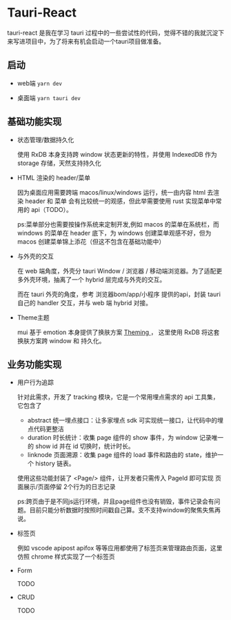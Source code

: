 # Tauri-React

tauri-react 是我在学习 tauri
过程中的一些尝试性的代码，觉得不错的我就沉淀下来写进项目中，为了将来有机会启动一个tauri项目做准备。

## 启动

- web端
```yarn dev```

- 桌面端
```yarn tauri dev```


## 基础功能实现

<ul>
          <li>
            <div>状态管理/数据持久化</div>
            <p>
              使用 RxDB 本身支持跨 window 状态更新的特性，并使用 IndexedDB 作为
              storage 存储，天然支持持久化
            </p>
          </li>
          <li>
            <div>HTML 渲染的 header/菜单</div>
            <p>
              因为桌面应用需要跨端 macos/linux/windows 运行，统一由内容 html
              去渲染 header 和 菜单 会有比较统一的观感，但此举需要使用 rust
              实现菜单中常用的 api（TODO）。
            </p>
            <p>
              ps:菜单部分也需要按操作系统来定制开发,例如 macos
              的菜单在系统栏，而 windows 的菜单在 header 底下，为 windows
              创建菜单观感不好，但为 macos
              创建菜单锦上添花（但这不包含在基础功能中）
            </p>
          </li>
          <li>
            <div>与外壳的交互</div>
            <p>
              在 web 端角度，外壳分 tauri Window / 浏览器 /
              移动端浏览器。为了适配更多外壳环境，抽离了一个 hybrid
              层完成与外壳的交互。
            </p>
            <p>
              而在 tauri 外壳的角度，参考 浏览器bom/app/小程序 提供的api，封装
              tauri 自己的 handler 交互，并与 web 端 hybrid 对接。
            </p>
          </li>
          <li>
            <div>Theme主题</div>
            <p>
              mui 基于 emotion 本身提供了换肤方案
              <a
                href="https://mui.com/material-ui/customization/theming/"
              >
                Theming
              </a>
              ， 这里使用 RxDB 将这套换肤方案跨 window 和 持久化。
            </p>
          </li>
        </ul>

## 业务功能实现
<ul>
          <li>
            <div>用户行为追踪</div>
            <p>
              针对此需求，开发了 tracking 模块，它是一个常用埋点需求的 api
              工具集，它包含了
              <ul>
                <li>
                  abstract 统一埋点接口：让多家埋点 sdk
                  可实现统一接口，让代码中的埋点代码更整洁
                </li>
                <li>
                  duration 时长统计：收集 page 组件的 show 事件，为 window
                  记录唯一的 show id 并在 id 切换时，统计时长。
                </li>
                <li>
                  linknode 页面溯源：收集 page 组件的 load 事件和路由的
                  state，维护一个 history 链表。
                </li>
              </ul>
            </p>
            <p>
              使用这些功能封装了 &lt;Page/&gt; 组件，让开发者只需传入 PageId
              即可实现 页面展示/页面停留 2个行为的日志记录
            </p>
            <p>
              ps:跨页由于是不同js运行环境，并且page组件也没有销毁，事件记录会有问题。目前只能分析数据时按照时间戳自己算。支不支持window的聚焦失焦再说。
            </p>
          </li>
          <li>
            <div>标签页</div>
            <p>
              例如 vscode apipost apifox
              等等应用都使用了标签页来管理路由页面，这里仿照 chrome
              样式实现了一个标签页
            </p>
          </li>
          <li>
            <div>Form</div>
            <p>TODO</p>
          </li>
          <li>
            <div>CRUD</div>
            <p>TODO</p>
          </li>
        </ul>